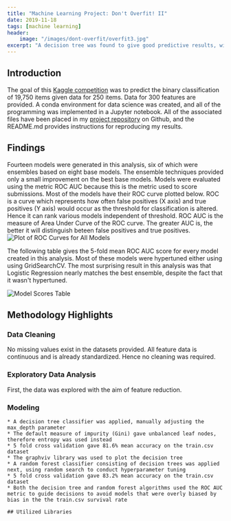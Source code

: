 ```yaml
---
title: "Machine Learning Project: Don't Overfit! II"
date: 2019-11-18
tags: [machine learning]
header:
    image: "/images/dont-overfit/overfit3.jpg"
excerpt: "A decision tree was found to give good predictive results, with an accuracy score of 77.5% on the test.csv dataset."
---
```


## Introduction
The goal of this [Kaggle competition](https://www.kaggle.com/c/dont-overfit-ii/overview) was to predict the binary classification of 19,750 items given data for 250 items.  Data for 300 features are provided. A conda environment for data science was created, and all of the programming was implemented in a Jupyter notebook.  All of the associated files have been placed in my [project repository](https://github.com/buckeye17/titanic) on Github, and the README.md provides instructions for reproducing my results.

## Findings
Fourteen models were generated in this analysis, six of which were ensembles based on eight base models.  The ensemble techniques provided only a small improvement on the best base models. Models were evaluated using the metric ROC AUC because this is the metric used to score submissions.  Most of the models have their ROC curve plotted below.  ROC is a curve which represents how often false positives (X axis) and true positives (Y axis) would occur as the threshold for classification is altered.  Hence it can rank various models independent of threshold.  ROC AUC is the measure of Area Under Curve of the ROC curve.  The greater AUC is, the better it will distinguish beteen false positives and true positives.
<img src="{{ site.url }}{{ site.baseurl }}/images/dont-overfit/ROC-curves.png" alt="Plot of ROC Curves for All Models">

The following table gives the 5-fold mean ROC AUC score for every model created in this analysis.  Most of these models were hypertuned either using using GridSearchCV.  The most surprising result in this analysis was that Logistic Regression nearly matches the best ensemble, despite the fact that it wasn't hypertuned.

<img src="{{ site.url }}{{ site.baseurl }}/images/dont-overfit/Model-Scores-Tbl3.png" alt="Model Scores Table">


## Methodology Highlights
### Data Cleaning
No missing values exist in the datasets provided.  All feature data is continuous and is already standardized.  Hence no cleaning was required.

### Exploratory Data Analysis
First, the data was explored with the aim of feature reduction.

### Modeling
    * A decision tree classifier was applied, manually adjusting the max_depth parameter
    * The default measure of impurity (Gini) gave unbalanced leaf nodes, therefore entropy was used instead
    * 5 fold cross validation gave 81.6% mean accuracy on the train.csv dataset
    * The graphviv library was used to plot the decision tree
    * A random forest classifier consisting of decision trees was applied next, using random search to conduct hyperparameter tuning
    * 5 fold cross validation gave 83.2% mean accuracy on the train.csv dataset
    * Both the decision tree and random forest algorithms used the ROC AUC metric to guide decisions to avoid models that were overly biased by bias in the the train.csv survival rate

    ## Utilized Libraries

